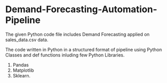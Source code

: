 # Demand-Forecasting-Automation-Pipeline

The given Python code file includes Demand Forecasting applied on sales_data.csv data.

The code written in Python in a structured format of pipeline using Python Classes and def functions inluding few Python Libraries.

  1. Pandas
  2. Matplotlib
  3. Sklearn.

